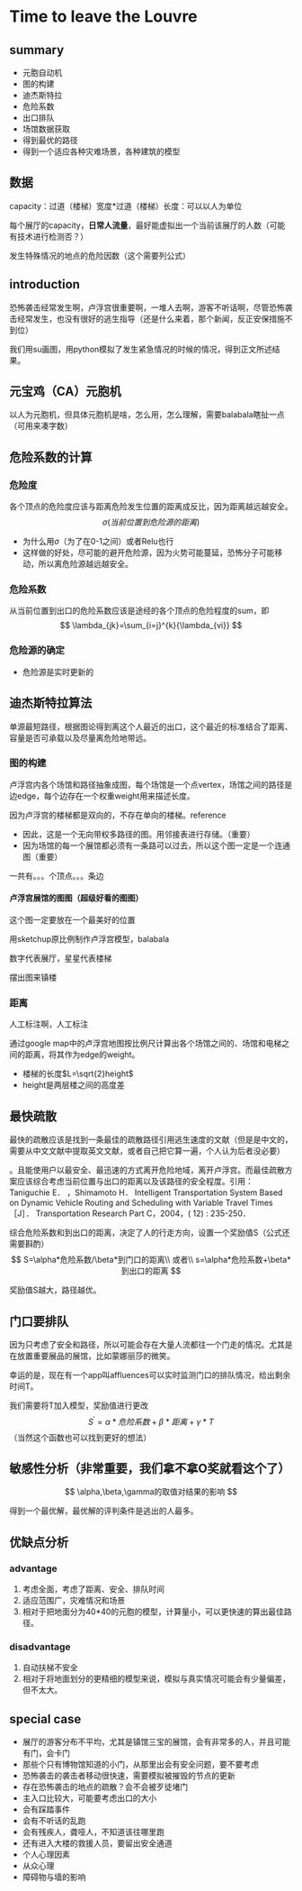 # Time to leave the Louvre

## summary

* 元胞自动机
* 图的构建
* 迪杰斯特拉
* 危险系数
* 出口排队
* 场馆数据获取
* 得到最优的路径
* 得到一个适应各种灾难场景，各种建筑的模型

## 数据

capacity：过道（楼梯）宽度*过道（楼梯）长度：可以以人为单位

每个展厅的capacity，**日常人流量**，最好能虚拟出一个当前该展厅的人数（可能有技术进行检测否？）

发生特殊情况的地点的危险因数（这个需要列公式）



## introduction

恐怖袭击经常发生啊，卢浮宫很重要啊，一堆人去啊，游客不听话啊，尽管恐怖袭击经常发生，也没有很好的逃生指导（还是什么来着，那个新闻，反正安保措施不到位）

我们用su画图，用python模拟了发生紧急情况的时候的情况，得到正文所述结果。



## 元宝鸡（CA）元胞机

以人为元胞机，但具体元胞机是啥，怎么用，怎么理解，需要balabala瞎扯一点（可用来凑字数）

## 危险系数的计算

### 危险度

各个顶点的危险度应该与距离危险发生位置的距离成反比，因为距离越远越安全。
$$
\sigma(当前位置到危险源的距离)
$$


* 为什么用$\sigma$（为了在0-1之间）或者Relu也行
* 这样做的好处，尽可能的避开危险源，因为火势可能蔓延，恐怖分子可能移动，所以离危险源越远越安全。

### 危险系数

从当前位置到出口的危险系数应该是途经的各个顶点的危险程度的sum，即
$$
\lambda_{jk}=\sum_{i=j}^{k}{\lambda_{vi}}
$$

### 危险源的确定

* 危险源是实时更新的


## 迪杰斯特拉算法

单源最短路径，根据图论得到离这个人最近的出口，这个最近的标准结合了距离、容量是否可承载以及尽量离危险地带远。

### 图的构建

卢浮宫内各个场馆和路径抽象成图，每个场馆是一个点vertex，场馆之间的路径是边edge，每个边存在一个权重weight用来描述长度。

因为卢浮宫的楼梯都是双向的，不存在单向的楼梯。reference

* 因此，这是一个无向带权多路径的图。用邻接表进行存储。（重要）
* 因为场馆的每一个展馆都必须有一条路可以过去，所以这个图一定是一个连通图（重要）

一共有。。。个顶点。。。条边

#### 卢浮宫展馆的图图（超级好看的图图）

这个图一定要放在一个最美好的位置

用sketchup原比例制作卢浮宫模型，balabala

数字代表展厅，星星代表楼梯

摆出图来镇楼

### 距离

人工标注啊，人工标注

通过google map中的卢浮宫地图按比例尺计算出各个场馆之间的、场馆和电梯之间的距离，将其作为edge的weight。

- 楼梯的长度$L=\sqrt{2}height$
- height是两层楼之间的高度差



## 最快疏散

最快的疏散应该是找到一条最佳的疏散路径引用逃生速度的文献（但是是中文的，需要从中文文献中提取英文文献，或者自己把它算一遍，个人认为后者没必要）

。且能使用户以最安全、最迅速的方式离开危险地域，离开卢浮宫。而最佳疏散方案应该综合考虑当前位置与出口的距离以及该路径的安全程度。引用：Taniguchie E． ，Shimamoto H． Intelligent Transportation System Based on Dynamic Vehicle Routing and Scheduling with Variable Travel Times［J］． Transportation Research Part C，2004，( 12) :
235-250．

综合危险系数和到出口的距离，决定了人的行走方向，设置一个奖励值S（公式还需要斟酌）
$$
S=\alpha*危险系数/\beta*到门口的距离\\
或者\\
s=\alpha*危险系数+\beta*到出口的距离
$$

奖励值S越大，路径越优。

## 门口要排队

因为只考虑了安全和路径，所以可能会存在大量人流都往一个门走的情况。尤其是在放置重要展品的展馆，比如蒙娜丽莎的微笑。

幸运的是，现在有一个app叫affluences可以实时监测门口的排队情况，给出剩余时间T。

我们需要将T加入模型，奖励值进行更改
$$
S^{'}=\alpha*危险系数+\beta*距离+\gamma*T
$$
（当然这个函数也可以找到更好的想法）

## 敏感性分析（非常重要，我们拿不拿O奖就看这个了）

$$
\alpha,\beta,\gamma的取值对结果的影响
$$

得到一个最优解，最优解的评判条件是逃出的人最多。

## 优缺点分析

### advantage

1. 考虑全面，考虑了距离、安全、排队时间
2. 适应范围广，灾难情况和场景
3. 相对于把地面分为40*40的元胞的模型，计算量小，可以更快速的算出最佳路径。

### disadvantage

1. 自动扶梯不安全
2. 相对于将地面划分的更精细的模型来说，模拟与真实情况可能会有少量偏差，但不太大。





## special case

* 展厅的游客分布不平均，尤其是镇馆三宝的展馆，会有非常多的人，并且可能有门，会卡门
* 那些个只有博物馆知道的小门，从那里出会有安全问题，要不要考虑
* 恐怖袭击的袭击者移动很快速，需要模拟被摧毁的节点的更新
* 存在恐怖袭击的地点的疏散？会不会被歹徒堵门
* 主入口比较大，可能要考虑出口的大小
* 会有踩踏事件
* 会有不听话的乱跑
* 会有残疾人，聋哑人，不知道该往哪里跑
* 还有进入大楼的救援人员，要留出安全通道
* 个人心理因素
* 从众心理
* 障碍物与墙的影响






